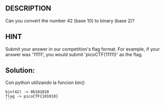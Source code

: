 
## DESCRIPTION
Can you convert the number 42 (base 10) to binary (base 2)?
## HINT

Submit your answer in our competition's flag format. For example, if your answer was '11111', you would submit 'picoCTF{11111}' as the flag.

##  Solution:
Con python utilizando la funcion bin()
````
bin(42) -> 0b101010
flag -> picoCTF{101010}
```